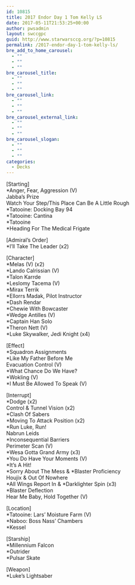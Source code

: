 ```yaml
---
id: 10815
title: 2017 Endor Day 1 Tom Kelly LS
date: 2017-05-11T21:53:25+00:00
author: pwsadmin
layout: swccgpc
guid: http://www.starwarsccg.org/?p=10815
permalink: /2017-endor-day-1-tom-kelly-ls/
bre_add_to_home_carousel:
  - ""
  - ""
  - ""
bre_carousel_title:
  - ""
  - ""
  - ""
bre_carousel_link:
  - ""
  - ""
  - ""
bre_carousel_external_link:
  - ""
  - ""
  - ""
bre_carousel_slogan:
  - ""
  - ""
  - ""
categories:
  - Decks
---
```

[Starting]  
*Anger, Fear, Aggression (V)  
Jabba&#8217;s Prize  
Watch Your Step/This Place Can Be A Little Rough  
*Tatooine: Docking Bay 94  
*Tatooine: Cantina  
*Tatooine  
*Heading For The Medical Frigate

[Admiral&#8217;s Order]  
*I&#8217;ll Take The Leader (x2)

[Character]  
*Melas (V) (x2)  
*Lando Calrissian (V)  
*Talon Karrde  
*Leslomy Tacema (V)  
*Mirax Terrik  
*Ellorrs Madak, Pilot Instructor  
*Dash Rendar  
*Chewie With Bowcaster  
*Wedge Antilles (V)  
*Captain Han Solo  
*Theron Nett (V)  
*Luke Skywalker, Jedi Knight (x4)

[Effect]  
*Squadron Assignments  
*Like My Father Before Me  
Evacuation Control (V)  
*What Chance Do We Have?  
*Wokling (V)  
*I Must Be Allowed To Speak (V)

[Interrupt]  
*Dodge (x2)  
Control & Tunnel Vision (x2)  
*Clash Of Sabers  
*Moving To Attack Position (x2)  
*Run Luke, Run!  
Nabrun Leids  
*Inconsequential Barriers  
Perimeter Scan (V)  
*Wesa Gotta Grand Army (x3)  
*You Do Have Your Moments (V)  
*It&#8217;s A Hit!  
\*Sorry About The Mess & \*Blaster Proficiency  
Houjix & Out Of Nowhere  
\*All Wings Report In & \*Darklighter Spin (x3)  
*Blaster Deflection  
Hear Me Baby, Hold Together (V)

[Location]  
*Tatooine: Lars&#8217; Moisture Farm (V)  
*Naboo: Boss Nass&#8217; Chambers  
*Kessel

[Starship]  
*Millennium Falcon  
*Outrider  
*Pulsar Skate

[Weapon]  
*Luke&#8217;s Lightsaber